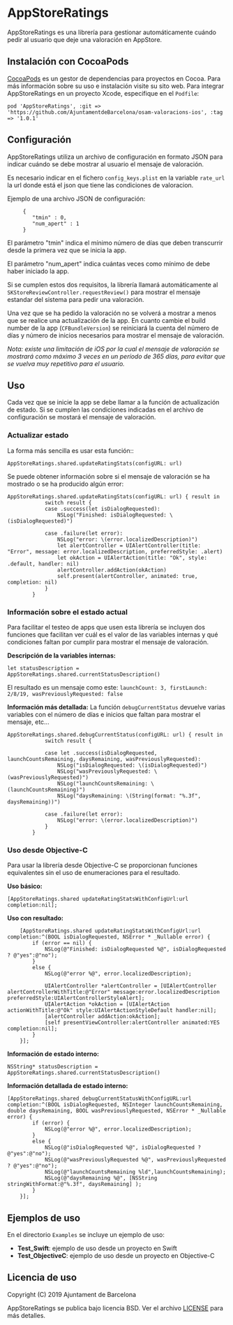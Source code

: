 # AppStoreRatings
AppStoreRatings es una librería para gestionar automáticamente cuándo pedir al usuario que deje una valoración en AppStore.

## Instalación con CocoaPods

[CocoaPods](http://cocoapods.org) es un gestor de dependencias para proyectos en Cocoa. Para más información sobre su uso e instalación visite su sito web.
Para integrar AppStoreRatings en un proyecto Xcode, especifique en el `Podfile`:

```
pod 'AppStoreRatings', :git => 'https://github.com/AjuntamentdeBarcelona/osam-valoracions-ios', :tag => '1.0.1'
```



## Configuración
AppStoreRatings utiliza un archivo de configuración en formato JSON para indicar cuándo se debe mostrar al usuario el mensaje de valoración.

Es necesario indicar en el fichero `config_keys.plist` en la variable `rate_url` la url donde está el json que tiene las condiciones de valoracion.

Ejemplo de una archivo JSON de configuración:

```
     {
        "tmin" : 0,
        "num_apert" : 1
     }
```

El parámetro "tmin" indica el mínimo número de días que deben transcurrir desde la primera vez que se inicia la app.

El parámetro "num_apert" indica cuántas veces como mínimo de debe haber iniciado la app.

Si se cumplen estos dos requisitos, la librería llamará automáticamente al `SKStoreReviewController.requestReview()` para mostrar el mensaje estandar del sistema para pedir una valoración.

Una vez que se ha pedido la valoración no se volverá a mostrar a menos que se realice una actualización de la app. En cuanto cambie el build number de la app (`CFBundleVersion`) se reiniciará la cuenta del número de días y número de inicios necesarios para mostrar el mensaje de valoración.

*Nota: existe una limitación de iOS por la cual el mensaje de valoración se mostrará como máximo 3 veces en un período de 365 días, para evitar que se vuelva muy repetitivo para el usuario.*



## Uso

Cada vez que se inicie la app se debe llamar a la función de actualización de estado.
Si se cumplen las condiciones indicadas en el archivo de configuración se mostará el mensaje de valoración.

### Actualizar estado

La forma más sencilla es usar esta función::

```
AppStoreRatings.shared.updateRatingStats(configURL: url)
```


Se puede obtener información sobre si el mensaje de valoración se ha mostrado o se ha producido algún error:

```
AppStoreRatings.shared.updateRatingStats(configURL: url) { result in
            switch result {
            case .success(let isDialogRequested):
                NSLog("Finished: isDialogRequested: \(isDialogRequested)")
                
            case .failure(let error):
                NSLog("error: \(error.localizedDescription)")
                let alertController = UIAlertController(title: "Error", message: error.localizedDescription, preferredStyle: .alert)
                let okAction = UIAlertAction(title: "Ok", style: .default, handler: nil)
                alertController.addAction(okAction)
                self.present(alertController, animated: true, completion: nil)
            }
        }
```


### Información sobre el estado actual

Para facilitar el testeo de apps que usen esta librería se incluyen dos funciones que facilitan ver cuál es el valor de las variables internas y qué condiciones faltan por cumplir para mostrar el mensaje de valoración.

**Descripción de la variables internas:**

```
let statusDescription = AppStoreRatings.shared.currentStatusDescription()
```

El resultado es un mensaje como este: `launchCount: 3, firstLaunch: 2/8/19, wasPreviouslyRequested: false`


**Información más detallada:** 
La función `debugCurrentStatus` devuelve varias variables con el número de días e inicios que faltan para mostrar el mensaje, etc...

```
AppStoreRatings.shared.debugCurrentStatus(configURL: url) { result in
            switch result {
            
            case let .success(isDialogRequested, launchCountsRemaining, daysRemaining, wasPreviouslyRequested):
                NSLog("isDialogRequested: \(isDialogRequested)")
                NSLog("wasPreviouslyRequested: \(wasPreviouslyRequested)")
                NSLog("launchCountsRemaining: \(launchCountsRemaining)")
                NSLog("daysRemaining: \(String(format: "%.3f", daysRemaining))")

            case .failure(let error):
                NSLog("error: \(error.localizedDescription)")
            }
        }

```

### Uso desde Objective-C
Para usar la librería desde Objective-C se proporcionan funciones equivalentes sin el uso de enumeraciones para el resultado.

**Uso básico:**

```
[AppStoreRatings.shared updateRatingStatsWithConfigUrl:url completion:nil];

```

**Uso con resultado:**

```
    [AppStoreRatings.shared updateRatingStatsWithConfigUrl:url completion:^(BOOL isDialogRequested, NSError * _Nullable error) {
        if (error == nil) {
            NSLog(@"Finished: isDialogRequested %@", isDialogRequested ? @"yes":@"no");
        }
        else {
            NSLog(@"error %@", error.localizedDescription);
            
            UIAlertController *alertController = [UIAlertController alertControllerWithTitle:@"Error" message:error.localizedDescription preferredStyle:UIAlertControllerStyleAlert];
            UIAlertAction *okAction = [UIAlertAction actionWithTitle:@"Ok" style:UIAlertActionStyleDefault handler:nil];
            [alertController addAction:okAction];
            [self presentViewController:alertController animated:YES completion:nil];
        }
    }];
```

**Información de estado interno:**
```
NSString* statusDescription = AppStoreRatings.shared.currentStatusDescription()
```

**Información detallada de estado interno:**

```
[AppStoreRatings.shared debugCurrentStatusWithConfigURL:url completion:^(BOOL isDialogRequested, NSInteger launchCountsRemaining, double daysRemaining, BOOL wasPreviouslyRequested, NSError * _Nullable error) {
        if (error) {
            NSLog(@"error %@", error.localizedDescription);
        }
        else {
            NSLog(@"isDialogRequested %@", isDialogRequested ? @"yes":@"no");
            NSLog(@"wasPreviouslyRequested %@", wasPreviouslyRequested ? @"yes":@"no");
            NSLog(@"launchCountsRemaining %ld",launchCountsRemaining);
            NSLog(@"daysRemaining %@", [NSString stringWithFormat:@"%.3f", daysRemaining] );
        }
    }];
```


## Ejemplos de uso
En el directorio `Examples` se incluye un ejemplo de uso:

- **Test_Swift**: ejemplo de uso desde un proyecto en Swift
- **Test_ObjectiveC**: ejemplo de uso desde un proyecto en Objective-C


## Licencia de uso

Copyright (C) 2019 Ajuntament de Barcelona

AppStoreRatings se publica bajo licencia BSD. Ver el archivo [LICENSE](https://gitlab.dtibcn.cat/osam_pm/modul_valoracions_ios/LICENSE) para más detalles.

